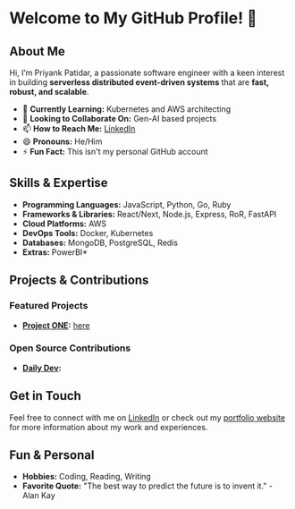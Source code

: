 # Welcome to My GitHub Profile! 👋

## About Me
Hi, I’m Priyank Patidar, a passionate software engineer with a keen interest in building **serverless distributed event-driven systems** that are **fast, robust, and scalable**. 

- 🌱 **Currently Learning:** Kubernetes and AWS architecting
- 💞️ **Looking to Collaborate On:** Gen-AI based projects
- 📫 **How to Reach Me:** [LinkedIn](https://www.linkedin.com/in/priyank-patidar-b58432103/)
- 😄 **Pronouns:** He/Him
- ⚡ **Fun Fact:** This isn't my personal GitHub account

## Skills & Expertise
- **Programming Languages:** JavaScript, Python, Go, Ruby
- **Frameworks & Libraries:** React/Next, Node.js, Express, RoR, FastAPI
- **Cloud Platforms:** AWS
- **DevOps Tools:** Docker, Kubernetes
- **Databases:** MongoDB, PostgreSQL, Redis
- **Extras:** PowerBI*

## Projects & Contributions
### Featured Projects
- **[Project ONE](#):** [here](#)

### Open Source Contributions
- **[Daily Dev](#):**

## Get in Touch
Feel free to connect with me on [LinkedIn](https://www.linkedin.com/in/priyank-patidar-b58432103/) or check out my [portfolio website](#) for more information about my work and experiences.

## Fun & Personal
- **Hobbies:** Coding, Reading, Writing
- **Favorite Quote:** "The best way to predict the future is to invent it." - Alan Kay

<!---
priyank-wbd/priyank-wbd is a ✨ special ✨ repository because its `README.md` (this file) appears on your GitHub profile.
You can click the Preview link to take a look at your changes.
--->